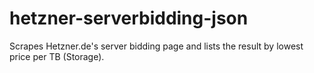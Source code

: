 # hetzner-serverbidding-json
 Scrapes Hetzner.de's server bidding page and lists the result by lowest price per TB (Storage).

